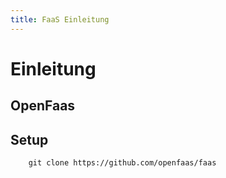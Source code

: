 ```yaml
---
title: FaaS Einleitung
---
```


# Einleitung

## OpenFaas

## Setup

        git clone https://github.com/openfaas/faas